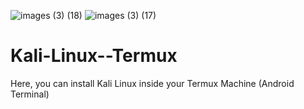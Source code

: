 ![images (3) (18)](https://user-images.githubusercontent.com/122806822/232136853-1f4c731f-c981-42e6-9800-8ad3c9c0c404.jpeg)
![images (3) (17)](https://user-images.githubusercontent.com/122806822/232136860-0b90fb4d-82c5-438d-a880-02c3accb335b.jpeg)
 

# Kali-Linux--Termux
Here, you can install Kali Linux inside your Termux Machine (Android Terminal) 
